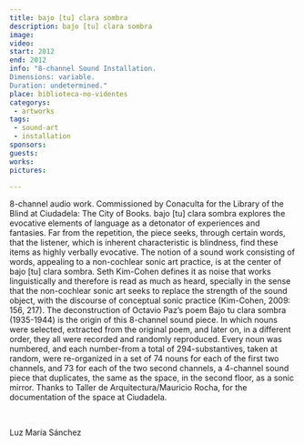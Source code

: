 ```yaml
---
title: bajo [tu] clara sombra
description: bajo [tu] clara sombra
image: 
video: 
start: 2012
end: 2012
info: "8-channel Sound Installation.
Dimensions: variable.
Duration: undetermined."
place: biblioteca-no-videntes
categorys:
 - artworks
tags: 
 - sound-art
 - installation
sponsors:
guests:
works:
pictures:

---
```


8-channel audio work. Commissioned by Conaculta for the Library of the Blind at Ciudadela: The City of Books. bajo [tu] clara sombra explores the evocative elements of language as a detonator of experiences and fantasies. Far from the repetition, the piece seeks, through certain words, that the listener, which is inherent characteristic is blindness, find these items as highly verbally evocative. The notion of a sound work consisting of words, appealing to a non-cochlear sonic art practice, is at the center of bajo [tu] clara sombra. Seth Kim-Cohen defines it as noise that works linguistically and therefore is read as much as heard, specially in the sense that the non-cochlear sonic art seeks to replace the strength of the sound object, with the discourse of conceptual sonic practice (Kim-Cohen, 2009: 156, 217). The deconstruction of Octavio Paz’s poem Bajo tu clara sombra (1935-1944) is the origin of this 8-channel sound piece. In which nouns were selected, extracted from the original poem, and later on, in a different order, they all were recorded and randomly reproduced. Every noun was numbered, and each number-from a total of 294-substantives, taken at random, were re-organized in a set of 74 nouns for each of the first two channels, and 73 for each of the two second channels, a 4-channel sound piece that duplicates, the same as the space, in the second floor, as a sonic mirror. Thanks to Taller de Arquitectura/Mauricio Rocha, for the documentation of the space at Ciudadela.

 

Luz María Sánchez